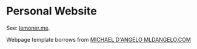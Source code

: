 # Personal Website

See: [lemoner.me](https://lemoner.me).

Webpage template borrows from [MICHAEL D'ANGELO MLDANGELO.COM](https://mldangelo.com)